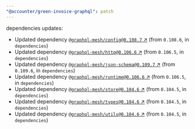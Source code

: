 ```yaml
---
"@accounter/green-invoice-graphql": patch
---
```

dependencies updates:
  - Updated dependency [`@graphql-mesh/config@0.108.7` ↗︎](https://www.npmjs.com/package/@graphql-mesh/config/v/0.108.7) (from `0.108.6`, in `dependencies`)
  - Updated dependency [`@graphql-mesh/http@0.106.6` ↗︎](https://www.npmjs.com/package/@graphql-mesh/http/v/0.106.6) (from `0.106.5`, in `dependencies`)
  - Updated dependency [`@graphql-mesh/json-schema@0.109.7` ↗︎](https://www.npmjs.com/package/@graphql-mesh/json-schema/v/0.109.7) (from `0.109.6`, in `dependencies`)
  - Updated dependency [`@graphql-mesh/runtime@0.106.6` ↗︎](https://www.npmjs.com/package/@graphql-mesh/runtime/v/0.106.6) (from `0.106.5`, in `dependencies`)
  - Updated dependency [`@graphql-mesh/store@0.104.6` ↗︎](https://www.npmjs.com/package/@graphql-mesh/store/v/0.104.6) (from `0.104.5`, in `dependencies`)
  - Updated dependency [`@graphql-mesh/types@0.104.6` ↗︎](https://www.npmjs.com/package/@graphql-mesh/types/v/0.104.6) (from `0.104.5`, in `dependencies`)
  - Updated dependency [`@graphql-mesh/utils@0.104.6` ↗︎](https://www.npmjs.com/package/@graphql-mesh/utils/v/0.104.6) (from `0.104.5`, in `dependencies`)
